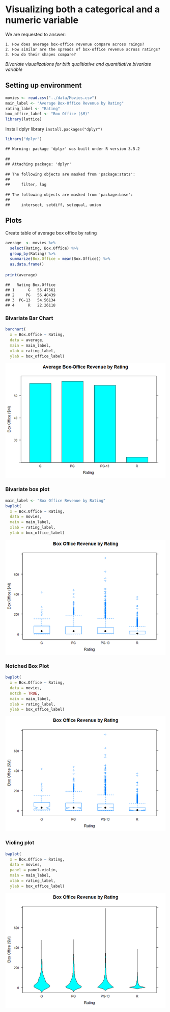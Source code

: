Visualizing both a categorical and a numeric variable
================

We are requested to answer:

    1. How does average box-office revenue compare across raings?
    2. How similar are the spreads of box-office revenue across ratings?
    3. How do their shapes compare?

*Bivariate visualizations for bith qualitiative and quantitiative bivariate variable*

Setting up environment
----------------------

``` r
movies <- read.csv("../data/Movies.csv")
main_label <- "Average Box-Office Revenue by Rating"
rating_label <- "Rating"
box_office_label <- "Box Office ($M)"
library(lattice)
```

Install dplyr library `install.packages("dplyr")`

``` r
library("dplyr")
```

    ## Warning: package 'dplyr' was built under R version 3.5.2

    ## 
    ## Attaching package: 'dplyr'

    ## The following objects are masked from 'package:stats':
    ## 
    ##     filter, lag

    ## The following objects are masked from 'package:base':
    ## 
    ##     intersect, setdiff, setequal, union

Plots
-----

Create table of average box office by rating

``` r
average  <- movies %>% 
  select(Rating, Box.Office) %>%
  group_by(Rating) %>%
  summarize(Box.Office = mean(Box.Office)) %>%
  as.data.frame()

print(average)
```

    ##   Rating Box.Office
    ## 1      G   55.47561
    ## 2     PG   56.40439
    ## 3  PG-13   54.56134
    ## 4      R   22.26118

### Bivariate Bar Chart

``` r
barchart(
  x = Box.Office ~ Rating,
  data = average,
  main = main_label,
  xlab = rating_label,
  ylab = box_office_label)
```

![](03-Lattice_files/figure-markdown_github/unnamed-chunk-4-1.png)

### Bivariate box plot

``` r
main_label <- "Box Office Revenue by Rating"
bwplot(
  x = Box.Office ~ Rating,
  data = movies,
  main = main_label,
  xlab = rating_label,
  ylab = box_office_label)
```

![](03-Lattice_files/figure-markdown_github/unnamed-chunk-5-1.png)

### Notched Box Plot

``` r
bwplot(
  x = Box.Office ~ Rating,
  data = movies,
  notch = TRUE,
  main = main_label,
  xlab = rating_label,
  ylab = box_office_label)
```

![](03-Lattice_files/figure-markdown_github/unnamed-chunk-6-1.png)

### Violing plot

``` r
bwplot(
  x = Box.Office ~ Rating,
  data = movies,
  panel = panel.violin,
  main = main_label,
  xlab = rating_label,
  ylab = box_office_label)
```

![](03-Lattice_files/figure-markdown_github/unnamed-chunk-7-1.png)
